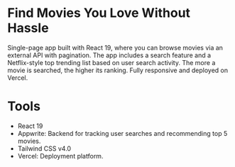 # Find Movies You Love Without Hassle

Single-page app built with React 19, where you can browse movies via an external API with pagination. The app includes a search feature and a Netflix-style top trending list based on user search activity. The more a movie is searched, the higher its ranking. Fully responsive and deployed on Vercel.

# Tools
- React 19
- Appwrite: Backend for tracking user searches and recommending top 5 movies.
- Tailwind CSS v4.0
- Vercel: Deployment platform.

